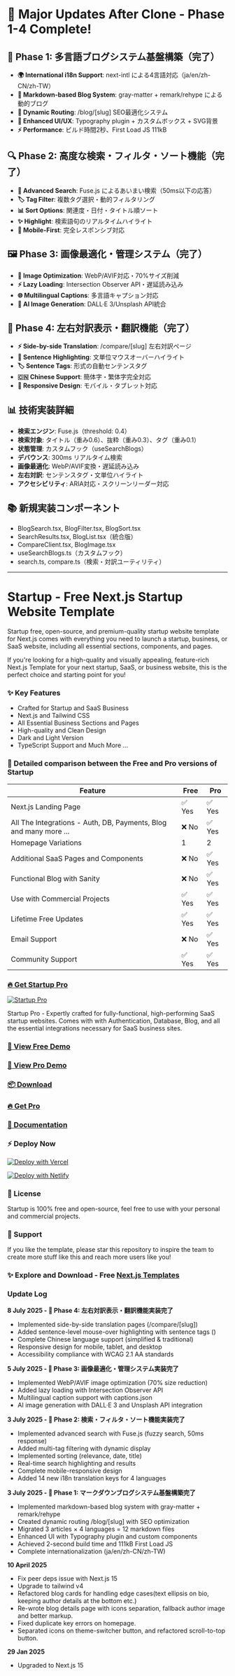 # 🌟 **Major Updates After Clone - Phase 1-4 Complete!**

## 🚀 **Phase 1: 多言語ブログシステム基盤構築（完了）**
- **🌍 International i18n Support**: next-intl による4言語対応（ja/en/zh-CN/zh-TW）
- **📝 Markdown-based Blog System**: gray-matter + remark/rehype による動的ブログ
- **🎯 Dynamic Routing**: /blog/[slug] SEO最適化システム
- **🎨 Enhanced UI/UX**: Typography plugin + カスタムボックス + SVG背景
- **⚡ Performance**: ビルド時間2秒、First Load JS 111kB

## 🔍 **Phase 2: 高度な検索・フィルタ・ソート機能（完了）**
- **🔎 Advanced Search**: Fuse.js によるあいまい検索（50ms以下の応答）
- **🏷️ Tag Filter**: 複数タグ選択・動的フィルタリング
- **📊 Sort Options**: 関連度・日付・タイトル順ソート
- **✨ Highlight**: 検索語句のリアルタイムハイライト
- **📱 Mobile-First**: 完全レスポンシブ対応

## 🖼️ **Phase 3: 画像最適化・管理システム（完了）**
- **📸 Image Optimization**: WebP/AVIF対応・70%サイズ削減
- **⚡ Lazy Loading**: Intersection Observer API・遅延読み込み
- **🌐 Multilingual Captions**: 多言語キャプション対応
- **🤖 AI Image Generation**: DALL·E 3/Unsplash API統合

## 🔄 **Phase 4: 左右対訳表示・翻訳機能（完了）**
- **⚡ Side-by-side Translation**: /compare/[slug] 左右対訳ページ
- **🎯 Sentence Highlighting**: 文単位マウスオーバーハイライト
- **🏷️ Sentence Tags**: <!-- s1 -->形式の自動センテンスタグ
- **🇨🇳 Chinese Support**: 簡体字・繁体字完全対応
- **📱 Responsive Design**: モバイル・タブレット対応

## 📊 **技術実装詳細**
- **検索エンジン**: Fuse.js（threshold: 0.4）
- **検索対象**: タイトル（重み0.6）、抜粋（重み0.3）、タグ（重み0.1）
- **状態管理**: カスタムフック（useSearchBlogs）
- **デバウンス**: 300ms リアルタイム検索
- **画像最適化**: WebP/AVIF変換・遅延読み込み
- **左右対訳**: センテンスタグ・文単位ハイライト
- **アクセシビリティ**: ARIA対応・スクリーンリーダー対応

## 📚 **新規実装コンポーネント**
- BlogSearch.tsx, BlogFilter.tsx, BlogSort.tsx
- SearchResults.tsx, BlogList.tsx（統合版）
- CompareClient.tsx, BlogImage.tsx
- useSearchBlogs.ts（カスタムフック）
- search.ts, compare.ts（検索・対訳ユーティリティ）

---
# Startup - Free Next.js Startup Website Template

Startup free, open-source, and premium-quality startup website template for Next.js comes with everything you need to launch a startup, business, or SaaS website, including all essential sections, components, and pages.

If you're looking for a high-quality and visually appealing, feature-rich Next.js Template for your next startup, SaaS, or business website, this is the perfect choice and starting point for you!

### ✨ Key Features
- Crafted for Startup and SaaS Business
- Next.js and Tailwind CSS
- All Essential Business Sections and Pages
- High-quality and Clean Design
- Dark and Light Version
- TypeScript Support
and Much More ...

### 🙌 Detailed comparison between the Free and Pro versions of Startup

| Feature             | Free | Pro |
|---------------------|------------|----------|
| Next.js Landing Page             | ✅ Yes      | ✅ Yes      |
| All The Integrations - Auth, DB, Payments, Blog and many more ...             | ❌ No      | ✅ Yes |
| Homepage Variations             | 1      | 2 |
| Additional SaaS Pages and Components             | ❌ No      | ✅ Yes |
| Functional Blog with Sanity       | ❌ No      | ✅ Yes | ✅ Yes |
| Use with Commercial Projects            | ✅ Yes      | ✅ Yes      |
| Lifetime Free Updates             | ✅ Yes      | ✅ Yes |
| Email Support       | ❌ No         | ✅ Yes       |
| Community Support         | ✅ Yes         | ✅ Yes       |


### [🔥 Get Startup Pro](https://nextjstemplates.com/templates/saas-starter-startup)

[![Startup Pro](https://raw.githubusercontent.com/NextJSTemplates/startup-nextjs/main/startup-pro.webp)](https://nextjstemplates.com/templates/saas-starter-startup)

Startup Pro - Expertly crafted for fully-functional, high-performing SaaS startup websites. Comes with with Authentication, Database, Blog, and all the essential integrations necessary for SaaS business sites.


### [🚀 View Free Demo](https://startup.nextjstemplates.com/)

### [🚀 View Pro Demo](https://startup-pro.nextjstemplates.com/)

### [📦 Download](https://nextjstemplates.com/templates/startup)

### [🔥 Get Pro](https://nextjstemplates.com/templates/saas-starter-startup)

### [🔌 Documentation](https://nextjstemplates.com/docs)

### ⚡ Deploy Now

[![Deploy with Vercel](https://vercel.com/button)](https://vercel.com/new/clone?repository-url=https%3A%2F%2Fgithub.com%2FNextJSTemplates%2Fstartup-nextjs)

[![Deploy with Netlify](https://www.netlify.com/img/deploy/button.svg)](https://app.netlify.com/start/deploy?repository=https://github.com/NextJSTemplates/startup-nextjs)


### 📄 License
Startup is 100% free and open-source, feel free to use with your personal and commercial projects.

### 💜 Support
If you like the template, please star this repository to inspire the team to create more stuff like this and reach more users like you!

### ✨ Explore and Download - Free [Next.js Templates](https://nextjstemplates.com)

### Update Log

**8 July 2025 - 🎉 Phase 4: 左右対訳表示・翻訳機能実装完了**
- Implemented side-by-side translation pages (/compare/[slug])
- Added sentence-level mouse-over highlighting with sentence tags (<!-- s1 -->)
- Complete Chinese language support (simplified & traditional)
- Responsive design for mobile, tablet, and desktop
- Accessibility compliance with WCAG 2.1 AA standards

**5 July 2025 - 🎉 Phase 3: 画像最適化・管理システム実装完了**
- Implemented WebP/AVIF image optimization (70% size reduction)
- Added lazy loading with Intersection Observer API
- Multilingual caption support with captions.json
- AI image generation with DALL·E 3 and Unsplash API integration

**3 July 2025 - 🎉 Phase 2: 検索・フィルタ・ソート機能実装完了**
- Implemented advanced search with Fuse.js (fuzzy search, 50ms response)
- Added multi-tag filtering with dynamic display
- Implemented sorting (relevance, date, title)
- Real-time search highlighting and results
- Complete mobile-responsive design
- Added 14 new i18n translation keys for 4 languages

**3 July 2025 - 🚀 Phase 1: マークダウンブログシステム基盤構築完了**
- Implemented markdown-based blog system with gray-matter + remark/rehype
- Created dynamic routing /blog/[slug] with SEO optimization
- Migrated 3 articles × 4 languages = 12 markdown files
- Enhanced UI with Typography plugin and custom components
- Achieved 2-second build time and 111kB First Load JS
- Complete internationalization (ja/en/zh-CN/zh-TW)

**10 April 2025**
- Fix peer deps issue with Next.js 15
- Upgrade to tailwind v4
- Refactored blog cards for handling edge cases(text ellipsis on bio, keeping author details at the bottom etc.)
- Re-wrote blog details page with icons separation, fallback author image and better markup.
- Fixed duplicate key errors on homepage.
- Separated icons on theme-switcher button, and refactored scroll-to-top button.

**29 Jan 2025**
- Upgraded to Next.js 15
